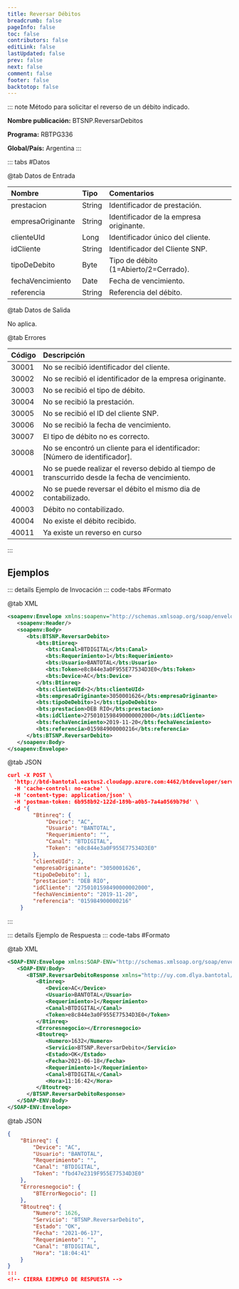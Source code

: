 ```yaml
---
title: Reversar Débitos
breadcrumb: false
pageInfo: false
toc: false
contributors: false
editLink: false
lastUpdated: false
prev: false
next: false
comment: false
footer: false
backtotop: false
---
```


<!-- ABRE DATOS DEL MÉTODO -->
::: note Método para solicitar el reverso de un débito indicado.

**Nombre publicación:** BTSNP.ReversarDebitos

**Programa:** RBTPG336

**Global/País:** Argentina
:::
<!-- CIERRA DATOS DEL MÉTODO -->

<!-- ABRE TABLA DE DATOS -->
::: tabs #Datos 

@tab Datos de Entrada

Nombre | Tipo | Comentarios
:--------- | :--------- | :---------
prestacion | String | Identificador de prestación.
empresaOriginante | String | Identificador de la empresa originante.
clienteUId | Long | Identificador único del cliente.
idCliente | String | Identificador del Cliente SNP.
tipoDeDebito | Byte | Tipo de débito (1=Abierto/2=Cerrado).
fechaVencimiento | Date | Fecha de vencimiento.
referencia | String | Referencia del débito.

@tab Datos de Salida

No aplica.

@tab Errores

Código | Descripción
:--------- | :-----------
30001 | No se recibió identificador del cliente.
30002 | No se recibió el identificador de la empresa originante.
30003 | No se recibió el tipo de débito.
30004 | No se recibió la prestación.
30005 | No se recibió el ID del cliente SNP.
30006 | No se recibió la fecha de vencimiento.
30007 | El tipo de débito no es correcto.
30008 | No se encontró un cliente para el identificador: [Número de identificador].
40001 | No se puede realizar el reverso debido al tiempo de transcurrido desde la fecha de vencimiento.
40002 | No se puede reversar el débito el mismo dia de contabilizado.
40003 | Débito no contabilizado.
40004 | No existe el débito recibido.
40011 | Ya existe un reverso en curso
::: 
<!-- CIERRA TABLA DE DATOS -->

## **Ejemplos**

<!-- ABRE EJEMPLO DE INVOCACIÓN -->
::: details Ejemplo de Invocación 
::: code-tabs #Formato

@tab XML
```xml
<soapenv:Envelope xmlns:soapenv="http://schemas.xmlsoap.org/soap/envelope/" xmlns:bts="http://uy.com.dlya.bantotal/BTSOA/">
   <soapenv:Header/>
   <soapenv:Body>
      <bts:BTSNP.ReversarDebito>
         <bts:Btinreq>
            <bts:Canal>BTDIGITAL</bts:Canal>
            <bts:Requerimiento>1</bts:Requerimiento>
            <bts:Usuario>BANTOTAL</bts:Usuario>
            <bts:Token>e8c844e3a0F955E77534D3E0</bts:Token>
            <bts:Device>AC</bts:Device>
         </bts:Btinreq>
         <bts:clienteUId>2</bts:clienteUId>
         <bts:empresaOriginante>3050001626</bts:empresaOriginante>
         <bts:tipoDeDebito>1</bts:tipoDeDebito>
         <bts:prestacion>DEB RIO</bts:prestacion>
         <bts:idCliente>2750101598490000002000</bts:idCliente>
         <bts:fechaVencimiento>2019-11-20</bts:fechaVencimiento>
         <bts:referencia>015984900000216</bts:referencia>
      </bts:BTSNP.ReversarDebito>
   </soapenv:Body>
</soapenv:Envelope>
```

@tab JSON
```json
curl -X POST \
  'http://btd-bantotal.eastus2.cloudapp.azure.com:4462/btdeveloper/servlet/com.dlya.bantotal.odwsbt_BTSNP_v1?ObtenerEmpresasOriginantes' \
  -H 'cache-control: no-cache' \
  -H 'content-type: application/json' \
  -H 'postman-token: 6b958b92-122d-189b-a0b5-7a4a0569b79d' \
  -d '{   
		"Btinreq": {
			"Device": "AC",
			"Usuario": "BANTOTAL",
			"Requerimiento": "",
			"Canal": "BTDIGITAL",
			"Token": "e8c844e3a0F955E77534D3E0"
		},
		"clienteUId": 2,
		"empresaOriginante": "3050001626",
		"tipoDeDebito": 1,
		"prestacion": "DEB RIO",
		"idCliente": "2750101598490000002000",
		"fechaVencimiento": "2019-11-20",
		"referencia": "015984900000216"
	}
```
:::
<!-- CIERRA EJEMPLO DE INVOCACIÓN -->

<!-- ABRE EJEMPLO DE RESPUESTA -->
::: details Ejemplo de Respuesta 
::: code-tabs #Formato

@tab XML
```xml
<SOAP-ENV:Envelope xmlns:SOAP-ENV="http://schemas.xmlsoap.org/soap/envelope/" xmlns:xsd="http://www.w3.org/2001/XMLSchema" xmlns:SOAP-ENC="http://schemas.xmlsoap.org/soap/encoding/" xmlns:xsi="http://www.w3.org/2001/XMLSchema-instance">
   <SOAP-ENV:Body>
      <BTSNP.ReversarDebitoResponse xmlns="http://uy.com.dlya.bantotal/BTSOA/">
         <Btinreq>
            <Device>AC</Device>
            <Usuario>BANTOTAL</Usuario>
            <Requerimiento>1</Requerimiento>
            <Canal>BTDIGITAL</Canal>
            <Token>e8c844e3a0F955E77534D3E0</Token>
         </Btinreq>
         <Erroresnegocio></Erroresnegocio>
         <Btoutreq>
            <Numero>1632</Numero>
            <Servicio>BTSNP.ReversarDebito</Servicio>
            <Estado>OK</Estado>
            <Fecha>2021-06-18</Fecha>
            <Requerimiento>1</Requerimiento>
            <Canal>BTDIGITAL</Canal>
            <Hora>11:16:42</Hora>
         </Btoutreq>
      </BTSNP.ReversarDebitoResponse>
   </SOAP-ENV:Body>
</SOAP-ENV:Envelope>
```

@tab JSON
```json
{
    "Btinreq": {
        "Device": "AC",
        "Usuario": "BANTOTAL",
        "Requerimiento": "",
        "Canal": "BTDIGITAL",
        "Token": "fbd47e2319F955E77534D3E0"
    },
    "Erroresnegocio": {
        "BTErrorNegocio": []
    },
    "Btoutreq": {
        "Numero": 1626,
        "Servicio": "BTSNP.ReversarDebito",
        "Estado": "OK",
        "Fecha": "2021-06-17",
        "Requerimiento": "",
        "Canal": "BTDIGITAL",
        "Hora": "18:04:41"
    }
}
::: 
<!-- CIERRA EJEMPLO DE RESPUESTA -->
